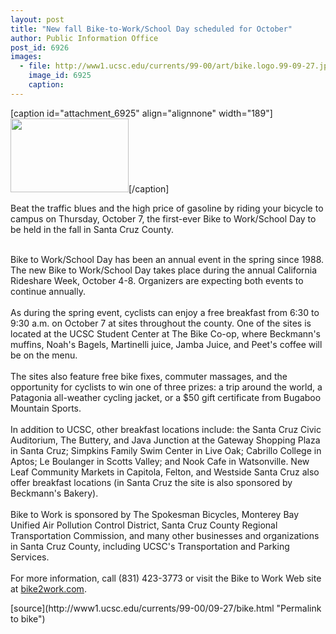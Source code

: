 ```yaml
---
layout: post
title: "New fall Bike-to-Work/School Day scheduled for October"
author: Public Information Office
post_id: 6926
images:
  - file: http://www1.ucsc.edu/currents/99-00/art/bike.logo.99-09-27.jpg
    image_id: 6925
    caption: 
---
```


[caption id="attachment_6925" align="alignnone" width="189"]<a href="http://localhost/mysite/wp-content/uploads/1999/09/bike.logo.99-09-27.jpg"><img class="size-full wp-image-6925" src="http://localhost/mysite/wp-content/uploads/1999/09/bike.logo.99-09-27.jpg" alt="" width="189" height="118" /></a>[/caption]
<p>
  Beat the traffic blues and the high price of gasoline by riding your bicycle to campus on Thursday, October 7, the first-ever Bike to Work/School Day to be held in the fall in Santa Cruz County.<br>
</p><br>
Bike to Work/School Day has been an annual event in the spring since 1988. The new Bike to Work/School Day takes place during the annual California Rideshare Week, October 4-8. Organizers are expecting both events to continue annually.<br>
<br>
As during the spring event, cyclists can enjoy a free breakfast from 6:30 to 9:30 a.m. on October 7 at sites throughout the county. One of the sites is located at the UCSC Student Center at The Bike Co-op, where Beckmann's muffins, Noah's Bagels, Martinelli juice, Jamba Juice, and Peet's coffee will be on the menu.<br>
<br>
The sites also feature free bike fixes, commuter massages, and the opportunity for cyclists to win one of three prizes: a trip around the world, a Patagonia all-weather cycling jacket, or a $50 gift certificate from Bugaboo Mountain Sports.<br>
<br>
In addition to UCSC, other breakfast locations include: the Santa Cruz Civic Auditorium, The Buttery, and Java Junction at the Gateway Shopping Plaza in Santa Cruz; Simpkins Family Swim Center in Live Oak; Cabrillo College in Aptos; Le Boulanger in Scotts Valley; and Nook Cafe in Watsonville. New Leaf Community Markets in Capitola, Felton, and Westside Santa Cruz also offer breakfast locations (in Santa Cruz the site is also sponsored by Beckmann's Bakery).<br>
<br>
Bike to Work is sponsored by The Spokesman Bicycles, Monterey Bay Unified Air Pollution Control District, Santa Cruz County Regional Transportation Commission, and many other businesses and organizations in Santa Cruz County, including UCSC's Transportation and Parking Services.<br>
<br>
For more information, call (831) 423-3773 or visit the Bike to Work Web site at <a href="http://bike2work.com">bike2work.com</a>.<br>
<p>

</p>
<p>
  </p>
[source](http://www1.ucsc.edu/currents/99-00/09-27/bike.html "Permalink to bike")
